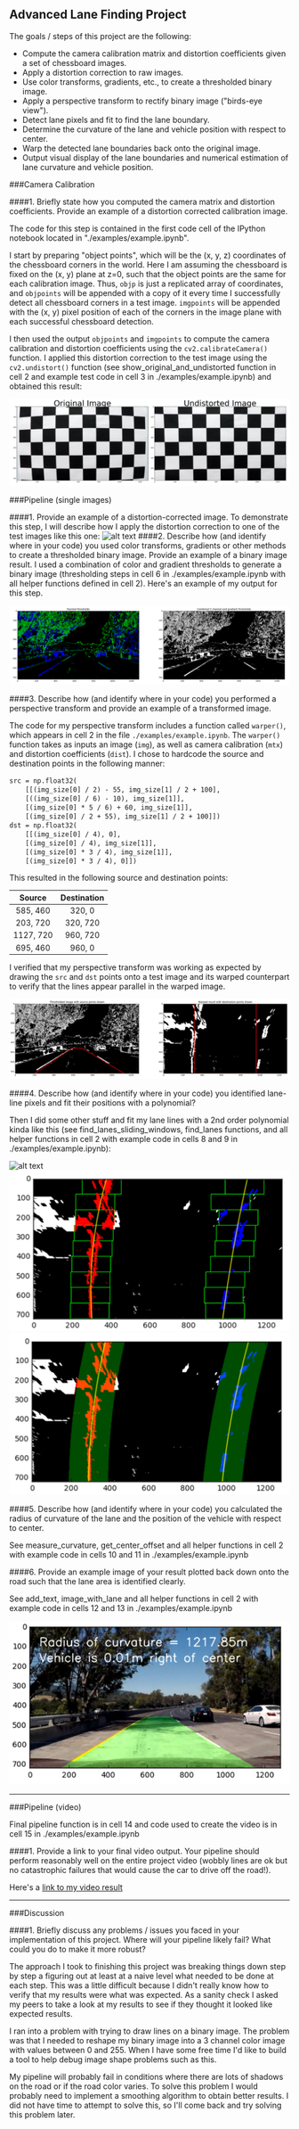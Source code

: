 ## Advanced Lane Finding Project

The goals / steps of this project are the following:

* Compute the camera calibration matrix and distortion coefficients given a set of chessboard images.
* Apply a distortion correction to raw images.
* Use color transforms, gradients, etc., to create a thresholded binary image.
* Apply a perspective transform to rectify binary image ("birds-eye view").
* Detect lane pixels and fit to find the lane boundary.
* Determine the curvature of the lane and vehicle position with respect to center.
* Warp the detected lane boundaries back onto the original image.
* Output visual display of the lane boundaries and numerical estimation of lane curvature and vehicle position.

[//]: # (Image References)

[undistorted]: ./examples/undistort_output.png "Undistorted"
[original]: ./test_images/test5.jpg "Road Transformed"
[binary_combo]: ./examples/binary_combo_example.png "Binary Example"
[warped_straight_lines_binary]: ./examples/warped_straight_lines_binary.png "Warp Binary Example"
[image5]: ./examples/color_fit_lines.jpg "Fit Visual"
[sliding_windows]: ./examples/sliding_windows.png "Sliding Windows"
[find_lanes]: ./examples/find_lanes.png "Find Lanes"
[example_output]: ./examples/example_output.png "Output"


###Camera Calibration

####1. Briefly state how you computed the camera matrix and distortion coefficients. Provide an example of a distortion corrected calibration image.

The code for this step is contained in the first code cell of the IPython notebook located in "./examples/example.ipynb".  

I start by preparing "object points", which will be the (x, y, z) coordinates of the chessboard corners in the world. Here I am assuming the chessboard is fixed on the (x, y) plane at z=0, such that the object points are the same for each calibration image.  Thus, `objp` is just a replicated array of coordinates, and `objpoints` will be appended with a copy of it every time I successfully detect all chessboard corners in a test image.  `imgpoints` will be appended with the (x, y) pixel position of each of the corners in the image plane with each successful chessboard detection.  

I then used the output `objpoints` and `imgpoints` to compute the camera calibration and distortion coefficients using the `cv2.calibrateCamera()` function.  I applied this distortion correction to the test image using the `cv2.undistort()` function (see show_original_and_undistorted function in cell 2 and example test code in cell 3 in ./examples/example.ipynb) and obtained this result: 

![alt text][undistorted]

###Pipeline (single images)

####1. Provide an example of a distortion-corrected image.
To demonstrate this step, I will describe how I apply the distortion correction to one of the test images like this one:
![alt text][original]
####2. Describe how (and identify where in your code) you used color transforms, gradients or other methods to create a thresholded binary image.  Provide an example of a binary image result.
I used a combination of color and gradient thresholds to generate a binary image (thresholding steps in cell 6 in ./examples/example.ipynb with all helper functions defined in cell 2).  Here's an example of my output for this step.

![alt text][binary_combo]

####3. Describe how (and identify where in your code) you performed a perspective transform and provide an example of a transformed image.

The code for my perspective transform includes a function called `warper()`, which appears in cell 2 in the file `./examples/example.ipynb`.  The `warper()` function takes as inputs an image (`img`), as well as camera calibration (`mtx`) and distortion coefficients (`dist`).  I chose to hardcode the source and destination points in the following manner:

```
src = np.float32(
    [[(img_size[0] / 2) - 55, img_size[1] / 2 + 100],
    [((img_size[0] / 6) - 10), img_size[1]],
    [(img_size[0] * 5 / 6) + 60, img_size[1]],
    [(img_size[0] / 2 + 55), img_size[1] / 2 + 100]])
dst = np.float32(
    [[(img_size[0] / 4), 0],
    [(img_size[0] / 4), img_size[1]],
    [(img_size[0] * 3 / 4), img_size[1]],
    [(img_size[0] * 3 / 4), 0]])

```
This resulted in the following source and destination points:

| Source        | Destination   | 
|:-------------:|:-------------:| 
| 585, 460      | 320, 0        | 
| 203, 720      | 320, 720      |
| 1127, 720     | 960, 720      |
| 695, 460      | 960, 0        |

I verified that my perspective transform was working as expected by drawing the `src` and `dst` points onto a test image and its warped counterpart to verify that the lines appear parallel in the warped image.

![alt_text][warped_straight_lines_binary]

####4. Describe how (and identify where in your code) you identified lane-line pixels and fit their positions with a polynomial?

Then I did some other stuff and fit my lane lines with a 2nd order polynomial kinda like this (see find_lanes_sliding_windows, find_lanes functions, and all helper functions in cell 2 with example code in cells 8 and 9 in ./examples/example.ipynb):

![alt text][image5]
![alt_text][sliding_windows]
![alt_text][find_lanes]

####5. Describe how (and identify where in your code) you calculated the radius of curvature of the lane and the position of the vehicle with respect to center.

See measure_curvature, get_center_offset and all helper functions in cell 2 with example code in cells 10 and 11 in ./examples/example.ipynb

####6. Provide an example image of your result plotted back down onto the road such that the lane area is identified clearly.

See add_text, image_with_lane and all helper functions in cell 2 with example code in cells 12 and 13 in ./examples/example.ipynb

![alt text][example_output]

---

###Pipeline (video)

Final pipeline function is in cell 14 and code used to create the video is in cell 15 in ./examples/example.ipynb

####1. Provide a link to your final video output.  Your pipeline should perform reasonably well on the entire project video (wobbly lines are ok but no catastrophic failures that would cause the car to drive off the road!).

Here's a [link to my video result](./final_video.mp4)

---

###Discussion

####1. Briefly discuss any problems / issues you faced in your implementation of this project.  Where will your pipeline likely fail?  What could you do to make it more robust?

The approach I took to finishing this project was breaking things down step by step a figuring out at least at a naive level what needed to be done at each step. This was a little difficult because I didn't really know how to verify that my results were what was expected. As a sanity check I asked my peers to take a look at my results to see if they thought it looked like expected results.

I ran into a problem with trying to draw lines on a binary image. The problem was that I needed to reshape my binary image into a 3 channel color image with values between 0 and 255. When I have some free time I'd like to build a tool to help debug image shape problems such as this.

My pipeline will probably fail in conditions where there are lots of shadows on the road or if the road color varies. To solve this problem I would probably need to implement a smoothing algorithm to obtain better results. I did not have time to attempt to solve this, so I'll come back and try solving this problem later.